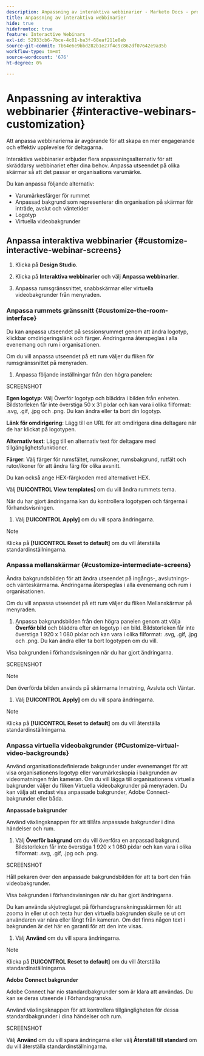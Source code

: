 ```yaml
---
description: Anpassning av interaktiva webbinarier - Marketo Docs - produktdokumentation
title: Anpassning av interaktiva webbinarier
hide: true
hidefromtoc: true
feature: Interactive Webinars
exl-id: 52933cb6-7bce-4c81-ba3f-68eaf211e8eb
source-git-commit: 7b64e6e9bbd282b1e27f4c9c862df07642e9a35b
workflow-type: tm+mt
source-wordcount: '676'
ht-degree: 0%

---
```


# Anpassning av interaktiva webbinarier {#interactive-webinars-customization}

Att anpassa webbinarierna är avgörande för att skapa en mer engagerande och effektiv upplevelse för deltagarna.

Interaktiva webbinarier erbjuder flera anpassningsalternativ för att skräddarsy webbinariet efter dina behov. Anpassa utseendet på olika skärmar så att det passar er organisations varumärke.

Du kan anpassa följande alternativ:

* Varumärkesfärger för rummet
* Anpassad bakgrund som representerar din organisation på skärmar för inträde, avslut och väntetider
* Logotyp
* Virtuella videobakgrunder

## Anpassa interaktiva webbinarier {#customize-interactive-webinar-screens}

1. Klicka på **Design Studio**.

1. Klicka på **Interaktiva webbinarier** och välj **Anpassa webbinarier**.

1. Anpassa rumsgränssnittet, snabbskärmar eller virtuella videobakgrunder från menyraden.

### Anpassa rummets gränssnitt {#customize-the-room-interface}

Du kan anpassa utseendet på sessionsrummet genom att ändra logotyp, klickbar omdirigeringslänk och färger. Ändringarna återspeglas i alla evenemang och rum i organisationen.

Om du vill anpassa utseendet på ett rum väljer du fliken för rumsgränssnittet på menyraden.

1. Anpassa följande inställningar från den högra panelen:

SCREENSHOT

**Egen logotyp**: Välj Överför logotyp och bläddra i bilden från enheten. Bildstorleken får inte överstiga 50 x 31 pixlar och kan vara i olika filformat: .svg, .gif, .jpg och .png. Du kan ändra eller ta bort din logotyp.

**Länk för omdirigering**: Lägg till en URL för att omdirigera dina deltagare när de har klickat på logotypen.

**Alternativ text**: Lägg till en alternativ text för deltagare med tillgänglighetsfunktioner.

**Färger**: Välj färger för rumsfältet, rumsikoner, rumsbakgrund, rutfält och rutor/ikoner för att ändra färg för olika avsnitt.

Du kan också ange HEX-färgkoden med alternativet HEX.

Välj **[!UICONTROL View templates]** om du vill ändra rummets tema.

När du har gjort ändringarna kan du kontrollera logotypen och färgerna i förhandsvisningen.

1. Välj **[!UICONTROL Apply]** om du vill spara ändringarna.

>[!NOTE]
>
>Klicka på **[!UICONTROL Reset to default]** om du vill återställa standardinställningarna.

### Anpassa mellanskärmar {#customize-intermediate-screens}

Ändra bakgrundsbilden för att ändra utseendet på ingångs-, avslutnings- och vänteskärmarna. Ändringarna återspeglas i alla evenemang och rum i organisationen.

Om du vill anpassa utseendet på ett rum väljer du fliken Mellanskärmar på menyraden.

1. Anpassa bakgrundsbilden från den högra panelen genom att välja **Överför bild** och bläddra efter en logotyp i en bild. Bildstorleken får inte överstiga 1 920 x 1 080 pixlar och kan vara i olika filformat: .svg, .gif, .jpg och .png. Du kan ändra eller ta bort logotypen om du vill.

Visa bakgrunden i förhandsvisningen när du har gjort ändringarna.

SCREENSHOT

>[!NOTE]
>
>Den överförda bilden används på skärmarna Inmatning, Avsluta och Väntar.

1. Välj **[!UICONTROL Apply]** om du vill spara ändringarna.

>[!NOTE]
>
>Klicka på **[!UICONTROL Reset to default]** om du vill återställa standardinställningarna.

### Anpassa virtuella videobakgrunder {#Customize-virtual-video-backgrounds}

Använd organisationsdefinierade bakgrunder under evenemanget för att visa organisationens logotyp eller varumärkeskopia i bakgrunden av videomatningen från kameran. Om du vill lägga till organisationens virtuella bakgrunder väljer du fliken Virtuella videobakgrunder på menyraden. Du kan välja att endast visa anpassade bakgrunder, Adobe Connect-bakgrunder eller båda.

**Anpassade bakgrunder**

Använd växlingsknappen för att tillåta anpassade bakgrunder i dina händelser och rum.

1. Välj **Överför bakgrund** om du vill överföra en anpassad bakgrund. Bildstorleken får inte överstiga 1 920 x 1 080 pixlar och kan vara i olika filformat: .svg, .gif, .jpg och .png.

SCREENSHOT

Håll pekaren över den anpassade bakgrundsbilden för att ta bort den från videobakgrunder.

Visa bakgrunden i förhandsvisningen när du har gjort ändringarna.

Du kan använda skjutreglaget på förhandsgranskningsskärmen för att zooma in eller ut och testa hur den virtuella bakgrunden skulle se ut om användaren var nära eller långt från kameran. Om det finns någon text i bakgrunden är det här en garanti för att den inte visas.

1. Välj **Använd** om du vill spara ändringarna.

>[!NOTE]
>
>Klicka på **[!UICONTROL Reset to default]** om du vill återställa standardinställningarna.

**Adobe Connect bakgrunder**

Adobe Connect har nio standardbakgrunder som är klara att användas. Du kan se deras utseende i Förhandsgranska.

Använd växlingsknappen för att kontrollera tillgängligheten för dessa standardbakgrunder i dina händelser och rum.

SCREENSHOT

Välj **Använd** om du vill spara ändringarna eller välj **Återställ till standard** om du vill återställa standardinställningarna.
